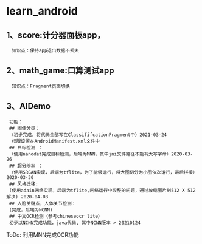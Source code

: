 # learn_android
## 1、score:计分器面板app，
      知识点：保持app退出数据不丢失
      
## 2、math_game:口算测试app
      知识点：Fragment页面切换

## 3、AIDemo
     功能：
     ## 图像分类：
     （初步完成，将代码全部写在ClassififcationFragment中）2021-03-24
      权限设置在AndroidManifest.xml文件中
     ## 目标检测 ：
     （使用nanodet完成目标检测，后端为MNN，其中jni文件路径不能有大写字母）2020-03-26
     ## 超分辨率 ：
     （使用SRGAN实现，后端为tflite，为了能够运行，将大图切分为小图依次运行，最后拼接）2020-03-30
     ## 风格迁移:
     (使用adain网络实现，后端为tflite,网络运行中取整的问题，通过放缩图片到512 X 512解决) 2020-04-08
     ## 人脸关键点，人体关节检测：
     (完成，后端为NCNN)
     ## 中文OCR检测（参考chineseocr lite）
     初步以NCNN完成功能，java代码, 其中NCNN版本 > 20210124

ToDo: 利用MNN完成OCR功能